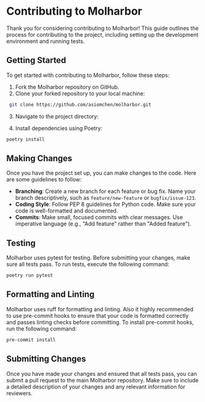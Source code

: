 # Contributing to Molharbor

Thank you for considering contributing to Molharbor! This guide outlines the process for contributing to the project, including setting up the development environment and running tests.

## Getting Started

To get started with contributing to Molharbor, follow these steps:

1. Fork the Molharbor repository on GitHub.
2. Clone your forked repository to your local machine:

```bash
 git clone https://github.com/asiomchen/molharbor.git
```
3. Navigate to the project directory:

4. Install dependencies using Poetry:

```bash
poetry install
```



## Making Changes

Once you have the project set up, you can make changes to the code. Here are some guidelines to follow:

- **Branching**: Create a new branch for each feature or bug fix. Name your branch descriptively, such as `feature/new-feature` or `bugfix/issue-123`.
- **Coding Style**: Follow PEP 8 guidelines for Python code. Make sure your code is well-formatted and documented.
- **Commits**: Make small, focused commits with clear messages. Use imperative language (e.g., "Add feature" rather than "Added feature").

## Testing

Molharbor uses pytest for testing. Before submitting your changes, make sure all tests pass. To run tests, execute the following command:
    
```bash
poetry run pytest
```

## Formatting and Linting

Molharbor uses ruff for formatting and linting. Also it highly recommended to use pre-commit hooks to ensure that your code is formatted correctly and passes linting checks before committing. To install pre-commit hooks, run the following command:

```bash
pre-commit install
```

## Submitting Changes

Once you have made your changes and ensured that all tests pass, you can submit a pull request to the main Molharbor repository. Make sure to include a detailed description of your changes and any relevant information for reviewers.


